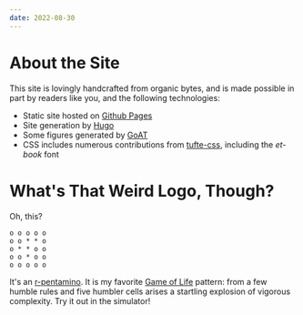 ```yaml
---
date: 2022-08-30
---
```


# About the Site

This site is lovingly handcrafted from organic bytes, and is made possible in part by readers like you, and the following technologies:

- Static site hosted on [Github Pages](https://pages.github.com/)
- Site generation by [Hugo](https://gohugo.io/)
- Some figures generated by [GoAT](https://github.com/blampe/goat)
- CSS includes numerous contributions from [tufte-css](https://edwardtufte.github.io/tufte-css/), including the *et-book* font


# What's That Weird Logo, Though?

Oh, this?

```goat {.about-logo}
o o o o o
o o * * o
o * * o o
o o * o o
o o o o o
```

It's an [r-pentamino](https://conwaylife.com/wiki/R-pentomino). It is my favorite [Game of Life](https://en.wikipedia.org/wiki/Conway%27s_Game_of_Life) pattern: from a few humble rules and five humbler cells arises a startling explosion of vigorous complexity. Try it out in the simulator! 

